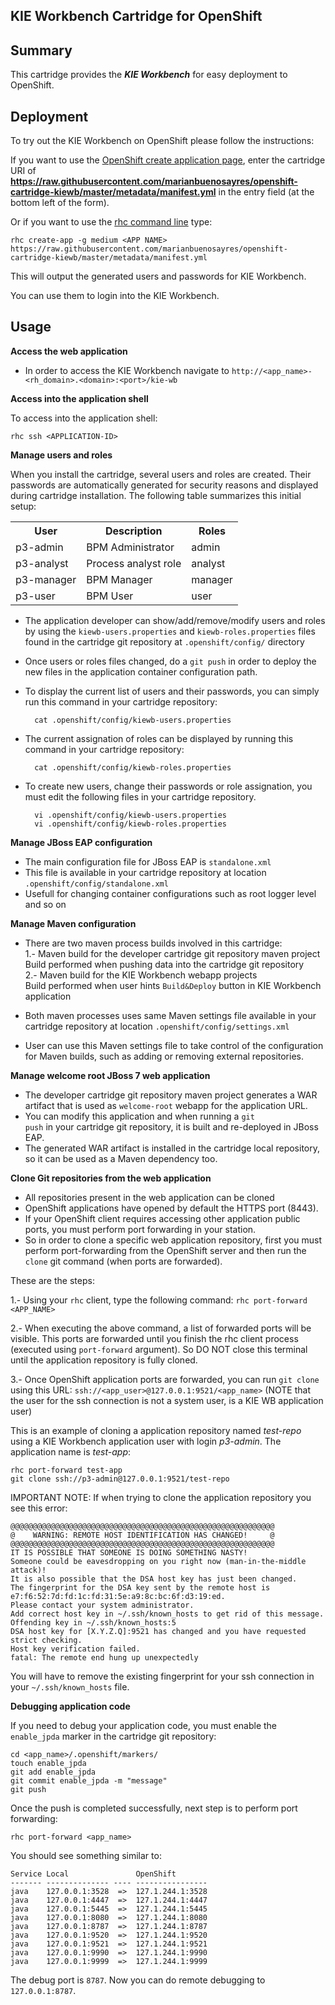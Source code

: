 ## KIE Workbench Cartridge for OpenShift

Summary
-------
This cartridge provides the **_KIE Workbench_** for easy deployment to OpenShift.

Deployment
----------

To try out the KIE Workbench on OpenShift please follow the instructions:

If you want to use the [OpenShift create application page](https://openshift.redhat.com/app/console/application_types), enter the cartridge URI of **https://raw.githubusercontent.com/marianbuenosayres/openshift-cartridge-kiewb/master/metadata/manifest.yml** in the entry field (at the bottom left of the form).

Or if you want to use the [rhc command line](https://www.openshift.com/developers/rhc-client-tools-install) type:

    rhc create-app -g medium <APP NAME> https://raw.githubusercontent.com/marianbuenosayres/openshift-cartridge-kiewb/master/metadata/manifest.yml

This will output the generated users and passwords for KIE Workbench.

You can use them to login into the KIE Workbench.


Usage
-----

**Access the web application**

* In order to access the KIE Workbench navigate to <code>http://&lt;app_name&gt;-&lt;rh_domain&gt;.&lt;domain&gt;:&lt;port&gt;/kie-wb</code>   

**Access into the application shell**

To access into the application shell:

	rhc ssh <APPLICATION-ID>

**Manage users and roles**

When you install the cartridge, several users and roles are created. Their passwords are automatically generated for security reasons and displayed during cartridge installation. The following table summarizes this initial setup:

<table>
<tr>
	<th>User</th>
	<th>Description</th>
	<th>Roles</th>
</tr>
<tr>
	<td>p3-admin</td>
	<td>BPM Administrator</td>
	<td>admin</td>
</tr>
<tr>
	<td>p3-analyst</td>
	<td>Process analyst role</td>
	<td>analyst</td>
</tr>
<tr>
	<td>p3-manager</td>
	<td>BPM Manager</td>
	<td>manager</td>
</tr>
<tr>
	<td>p3-user</td>
	<td>BPM User</td>
	<td>user</td>
</tr>
</table>

* The application developer can show/add/remove/modify users and roles by using the <code>kiewb-users.properties</code> and <code>kiewb-roles.properties</code> files found in the cartridge git repository at <code>.openshift/config/</code> directory     
* Once users or roles files changed, do a <code>git push</code> in order to deploy the new files in the application container configuration path.         
* To display the current list of users and their passwords, you can simply run this command in your cartridge repository:

        cat .openshift/config/kiewb-users.properties
    
* The current assignation of roles can be displayed by running this command in your cartridge repository:

        cat .openshift/config/kiewb-roles.properties
        
* To create new users, change their passwords or role assignation, you must edit the following files in your cartridge repository.

        vi .openshift/config/kiewb-users.properties
        vi .openshift/config/kiewb-roles.properties

**Manage JBoss EAP configuration**

* The main configuration file for JBoss EAP is <code>standalone.xml</code>
* This file is available in your cartridge repository at location <code>.openshift/config/standalone.xml</code>
* Usefull for changing container configurations such as root logger level and so on

**Manage Maven configuration**

* There are two maven process builds involved in this cartridge:     
1.- Maven build for the developer cartridge git repository maven project     
    Build performed when pushing data into the cartridge git repository     
2.- Maven build for the KIE Workbench webapp projects    
    Build performed when user hints <code>Build&Deploy</code> button in KIE Workbench application     

* Both maven processes uses same Maven settings file available in your cartridge repository at location  <code>.openshift/config/settings.xml</code>
* User can use this Maven settings file to take control of the configuration for Maven builds, such as adding or removing external repositories. 

**Manage welcome root JBoss 7 web application**

* The developer cartridge git repository maven project generates a WAR artifact that is used as <code>welcome-root</code> webapp for the application URL.
* You can modify this application and when running a <code>git push</code> in your cartridge git repository, it is built and re-deployed in JBoss EAP.
* The generated WAR artifact is installed in the cartridge local repository, so it can be used as a Maven dependency too.

**Clone Git repositories from the web application**

* All repositories present in the web application can be cloned    
* OpenShift applications have opened by default the HTTPS port (8443).    
* If your OpenShift client requires accessing other application public ports, you must perform port forwarding in your station.     
* So in order to clone a specific web application repository, first you must perform port-forwarding from the OpenShift server and then run the <code>clone</code> git command (when ports are forwarded).    

These are the steps:    
   
1.- Using your <code>rhc</code> client, type the following command: <code>rhc port-forward &lt;APP_NAME&gt;</code>       

2.- When executing the above command, a list of forwarded ports will be visible. This ports are forwarded until you finish the rhc client process (executed using <code>port-forward</code> argument). So DO NOT close this terminal until the application repository is fully cloned.     

3.- Once OpenShift application ports are forwarded, you can run <code>git clone</code> using this URL: <code>ssh://&lt;app_user&gt;@127.0.0.1:9521/&lt;app_name&gt;</code> (NOTE that the user for the ssh connection is not a system user, is a KIE WB application user)     

This is an example of cloning a application repository named _test-repo_ using a KIE Workbench application user with login _p3-admin_. The application name is _test-app_:

    rhc port-forward test-app
    git clone ssh://p3-admin@127.0.0.1:9521/test-repo

IMPORTANT NOTE: If when trying to clone the application repository you see this error:   

    @@@@@@@@@@@@@@@@@@@@@@@@@@@@@@@@@@@@@@@@@@@@@@@@@@@@@@@@@@@
    @    WARNING: REMOTE HOST IDENTIFICATION HAS CHANGED!     @
    @@@@@@@@@@@@@@@@@@@@@@@@@@@@@@@@@@@@@@@@@@@@@@@@@@@@@@@@@@@
    IT IS POSSIBLE THAT SOMEONE IS DOING SOMETHING NASTY!
    Someone could be eavesdropping on you right now (man-in-the-middle attack)!
    It is also possible that the DSA host key has just been changed.
    The fingerprint for the DSA key sent by the remote host is
    e7:f6:52:7d:fd:1c:fd:31:5e:a9:8c:bc:6f:d3:19:ed.
    Please contact your system administrator.
    Add correct host key in ~/.ssh/known_hosts to get rid of this message.
    Offending key in ~/.ssh/known_hosts:5
    DSA host key for [X.Y.Z.Q]:9521 has changed and you have requested strict checking.
    Host key verification failed.
    fatal: The remote end hung up unexpectedly

You will have to remove the existing fingerprint for your ssh connection in your <code>~/.ssh/known_hosts</code> file.

**Debugging application code**

If you need to debug your application code, you must enable the <code>enable_jpda</code> marker in the cartridge git repository:

    cd <app_name>/.openshift/markers/
    touch enable_jpda
    git add enable_jpda
    git commit enable_jpda -m "message"
    git push

Once the push is completed successfully, next step is to perform port forwarding:

    rhc port-forward <app_name>

You should see something similar to:

    Service Local               OpenShift
    ------- -------------- ---- ----------------
    java    127.0.0.1:3528  =>  127.1.244.1:3528
    java    127.0.0.1:4447  =>  127.1.244.1:4447
    java    127.0.0.1:5445  =>  127.1.244.1:5445
    java    127.0.0.1:8080  =>  127.1.244.1:8080
    java    127.0.0.1:8787  =>  127.1.244.1:8787
    java    127.0.0.1:9520  =>  127.1.244.1:9520
    java    127.0.0.1:9521  =>  127.1.244.1:9521
    java    127.0.0.1:9990  =>  127.1.244.1:9990
    java    127.0.0.1:9999  =>  127.1.244.1:9999

The debug port is <code>8787</code>. Now you can do remote debugging to <code>127.0.0.1:8787</code>.


